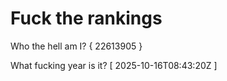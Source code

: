 # Fuck the rankings

Who the hell am I?
{ 22613905 }

What fucking year is it?
[ 2025-10-16T08:43:20Z ]
